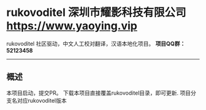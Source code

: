 # rukovoditel 深圳市耀影科技有限公司 https://www.yaoying.vip
rukovoditel 社区驱动，中文人工校对翻译，汉语本地化项目。
**项目QQ群：52123458**

---------------------------------------

## 概述
本项目启动，提交PR。
下载本项目直接覆盖rukovoditel目录，即可更新.
项目分支名对应rukovoditel版本

